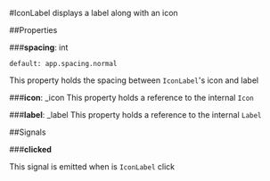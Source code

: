 #IconLabel displays a label along with an icon

##Properties

###**spacing**: int 

    default: app.spacing.normal

This property holds the spacing between `IconLabel`'s icon and label

###**icon**: _icon
This property holds a reference to the internal `Icon` 

###**label**: _label
This property holds a reference to the internal `Label`

##Signals

###**clicked**

This signal is emitted when is `IconLabel` click
